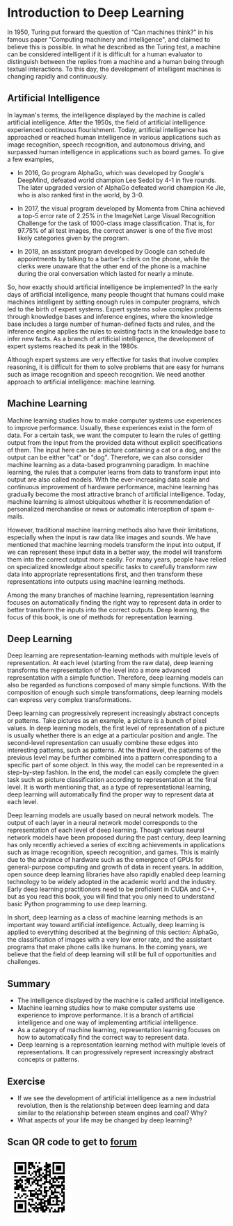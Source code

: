 # Introduction to Deep Learning

In 1950, Turing put forward the question of “Can machines think?” in his famous paper "Computing machinery and intelligence", and claimed to believe this is possible. In what he described as the Turing test, a machine can be considered intelligent if it is difficult for a human evaluator to distinguish between the replies from a machine and a human being through textual interactions. To this day, the development of intelligent machines is changing rapidly and continuously.

## Artificial Intelligence

In layman's terms, the intelligence displayed by the machine is called artificial intelligence. After the 1950s, the field of artificial intelligence experienced continuous flourishment. Today, artificial intelligence has approached or reached human intelligence in various applications such as image recognition, speech recognition, and autonomous driving, and surpassed human intelligence in applications such as board games. To give a few examples,

* In 2016, Go program AlphaGo, which was developed by Google's DeepMind, defeated world champion Lee Sedol by 4-1 in five rounds. The later upgraded version of AlphaGo defeated world champion Ke Jie, who is also ranked first in the world, by 3-0.

* In 2017, the visual program developed by Momenta from China achieved a top-5 error rate of 2.25% in the ImageNet Large Visual Recognition Challenge for the task of 1000-class image classification. That is, for 97.75% of all test images, the correct answer is one of the five most likely categories given by the program.

* In 2018, an assistant program developed by Google can schedule appointments by talking to a barber's clerk on the phone, while the clerks were unaware that the other end of the phone is a machine during the oral conversation which lasted for nearly a minute.

So, how exactly should artificial intelligence be implemented? In the early days of artificial intelligence, many people thought that humans could make machines intelligent by setting enough rules in computer programs, which led to the birth of expert systems. Expert systems solve complex problems through knowledge bases and inference engines, where the knowledge base includes a large number of human-defined facts and rules, and the inference engine applies the rules to existing facts in the knowledge base to infer new facts. As a branch of artificial intelligence, the development of expert systems reached its peak in the 1980s.

Although expert systems are very effective for tasks that involve complex reasoning, it is difficult for them to solve problems that are easy for humans such as image recognition and speech recognition. We need another approach to artificial intelligence: machine learning.

## Machine Learning

Machine learning studies how to make computer systems use experiences to improve performance. Usually, these experiences exist in the form of data. For a certain task, we want the computer to learn the rules of getting output from the input from the provided data without explicit specifications of them. The input here can be a picture containing a cat or a dog, and the output can be either "cat" or "dog". Therefore, we can also consider machine learning as a data-based programming paradigm. In machine learning, the rules that a computer learns from data to transform input into output are also called models. With the ever-increasing data scale and continuous improvement of hardware performance, machine learning has gradually become the most attractive branch of artificial intelligence. Today, machine learning is almost ubiquitous whether it is recommendation of personalized merchandise or news or automatic interception of spam e-mails.

However, traditional machine learning methods also have their limitations, especially when the input is raw data like images and sounds. We have mentioned that machine learning models transform the input into output, if we can represent these input data in a better way, the model will transform them into the correct output more easily. For many years, people have relied on specialized knowledge about specific tasks to carefully transform raw data into appropriate representations first, and then transform these representations into outputs using machine learning methods.

Among the many branches of machine learning, representation learning focuses on automatically finding the right way to represent data in order to better transform the inputs into the correct outputs. Deep learning, the focus of this book, is one of methods for representation learning.

## Deep Learning

Deep learning are representation-learning methods with multiple levels of representation. At each level (starting from the raw data), deep learning transforms the representation of the level into a more advanced representation with a simple function. Therefore, deep learning models can also be regarded as functions composed of many simple functions. With the composition of enough such simple transformations, deep learning models can express very complex transformations.

Deep learning can progressively represent increasingly abstract concepts or patterns. Take pictures as an example, a picture is a bunch of pixel values. In deep learning models, the first level of representation of a picture is usually whether there is an edge at a particular position and angle. The second-level representation can usually combine these edges into interesting patterns, such as patterns. At the third level, the patterns of the previous level may be further combined into a pattern corresponding to a specific part of some object. In this way, the model can be represented in a step-by-step fashion. In the end, the model can easily complete the given task such as picture classification according to representation at the final level. It is worth mentioning that, as a type of representational learning, deep learning will automatically find the proper way to represent data at each level.

Deep learning models are usually based on neural network models. The output of each layer in a neural network model corresponds to the representation of each level of deep learning. Though various neural network models have been proposed during the past century, deep learning has only recently achieved a series of exciting achievements in applications such as image recognition, speech recognition, and games. This is mainly due to the advance of hardware such as the emergence of GPUs for general-purpose computing and growth of data in recent years. In addition, open source deep learning libraries have also rapidly enabled deep learning technology to be widely adopted in the academic world and the industry. Early deep learning practitioners need to be proficient in CUDA and C++, but as you read this book, you will find that you only need to understand basic Python programming to use deep learning.

In short, deep learning as a class of machine learning methods is an important way toward artificial intelligence. Actually, deep learning is applied to everything described at the beginning of this section: AlphaGo, the classification of images with a very low error rate, and the assistant programs that make phone calls like humans. In the coming years, we believe that the field of deep learning will still be full of opportunities and challenges.

## Summary

* The intelligence displayed by the machine is called artificial intelligence.
* Machine learning studies how to make computer systems use experience to improve performance. It is a branch of artificial intelligence and one way of implementing artificial intelligence.
* As a category of machine learning, representation learning focuses on how to automatically find the correct way to represent data.
* Deep learning is a representation learning method with multiple levels of representations. It can progressively represent increasingly abstract concepts or patterns.

## Exercise

* If we see the development of artificial intelligence as a new industrial revolution, then is the relationship between deep learning and data similar to the relationship between steam engines and coal? Why?
* What aspects of your life may be changed by deep learning?

## Scan QR code to get to [forum](https://discuss.gluon.ai/t/topic/746)


![](../img/qr_deep-learning-intro.svg)
